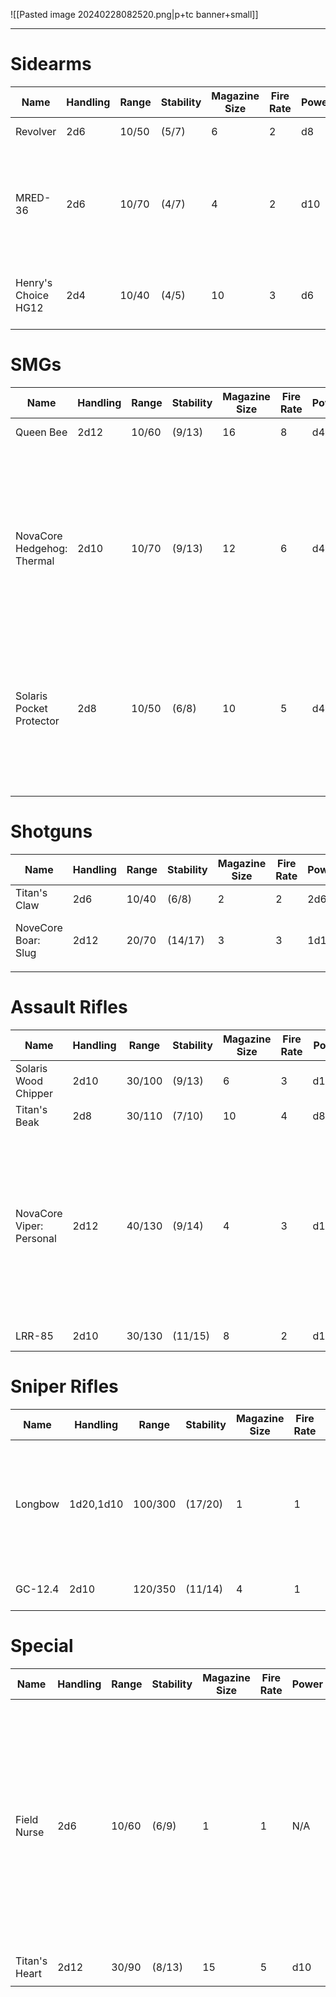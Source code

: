 ![[Pasted image 20240228082520.png|p+tc banner+small]]
____
# Sidearms

| **Name**            | **Handling** | **Range** | **Stability** | **Magazine Size** | **Fire Rate** | **Power** | **Size** | **Notes**                                                              | **Ref**                              |
| ------------------- | ------------ | --------- | ------------- | ----------------- | ------------- | --------- | -------- | ---------------------------------------------------------------------- | ------------------------------------ |
| Revolver            | 2d6          | 10/50     | (5/7)         | 6                 | 2             | d8        | Small    |                                                                        | ![[Pasted image 20240301115532.png]] |
| MRED-36             | 2d6          | 10/70     | (4/7)         | 4                 | 2             | d10       | Small    | A small handheld railgun. MRED stands for "Mini Rail Expulsion Device" | ![[Pasted image 20240301115508.png]] |
| Henry's Choice HG12 | 2d4          | 10/40     | (4/5)         | 10                | 3             | d6        | Small    | Reliable, fast, light.<br>*Quick Draw*                                 | ![[Pasted image 20240301115522.png]] |
# SMGs

| **Name**                   | **Handling** | **Range** | **Stability** | **Magazine Size** | **Fire Rate** | **Power** | **Size** | **Notes**                                                                                                                               | **Ref**                              |
| -------------------------- | ------------ | --------- | ------------- | ----------------- | ------------- | --------- | -------- | --------------------------------------------------------------------------------------------------------------------------------------- | ------------------------------------ |
| Queen Bee                  | 2d12         | 10/60     | (9/13)        | 16                | 8             | d4        | Medium   |                                                                                                                                         | ![[Pasted image 20240301115710.png]] |
| NovaCore Hedgehog: Thermal | 2d10         | 10/70     | (9/13)        | 12                | 6             | d4        | Medium   | An SMG with a thermal conductor running through its magazines. This heats up the bullets to a flame.<br><br>Fiery Tongue: Has *Burning* | ![[Pasted image 20240301115516.png]] |
| Solaris Pocket Protector   | 2d8          | 10/50     | (6/8)         | 10                | 5             | d4        | Small    | The Pocket Protector uses Solaris' patented "Mow and Grow" magazine design.                                                             | ![[Pasted image 20240301115744.png]] |
|                            |              |           |               |                   |               |           |          |                                                                                                                                         | ![[Pasted image 20240301120238.png]] |
# Shotguns

| **Name**            | **Handling** | **Range** | **Stability** | **Magazine Size** | **Fire Rate** | **Power** | **Size** | **Notes**                           | **Ref**                              |
| ------------------- | ------------ | --------- | ------------- | ----------------- | ------------- | --------- | -------- | ----------------------------------- | ------------------------------------ |
| Titan's Claw        | 2d6          | 10/40     | (6/8)         | 2                 | 2             | 2d6       | Small    |                                     | ![[Pasted image 20240301120037.png]] |
| NoveCore Boar: Slug | 2d12         | 20/70     | (14/17)       | 3                 | 3             | 1d10      | Large    | Custodial Nightmare: Has *Breacher* | ![[Pasted image 20240301120356.png]] |
|                     |              |           |               |                   |               |           |          |                                     |                                      |

# Assault Rifles

| **Name**                 | **Handling** | **Range** | **Stability** | **Magazine Size** | **Fire Rate** | **Power** | **Size** | **Notes**                                                                                                                          | **Ref**                              |
| ------------------------ | ------------ | --------- | ------------- | ----------------- | ------------- | --------- | -------- | ---------------------------------------------------------------------------------------------------------------------------------- | ------------------------------------ |
| Solaris Wood Chipper     | 2d10         | 30/100    | (9/13)        | 6                 | 3             | d10       | Large    |                                                                                                                                    | ![[Pasted image 20240301120007.png]] |
| Titan's Beak             | 2d8          | 30/110    | (7/10)        | 10                | 4             | d8        | Large    |                                                                                                                                    | ![[Pasted image 20240301120303.png]] |
| NovaCore Viper: Personal | 2d12         | 40/130    | (9/14)        | 4                 | 3             | d12       | Large    | The Viper is a large anti-aircraft defense weapon. NovaCore in their strive for excellence has brought its excellence to the home. | ![[Pasted image 20240301120309.png]] |
| LRR-85                   | 2d10         | 30/130    | (11/15)       | 8                 | 2             | d12+2     | Large    | Has *Hold Breath*                                                                                                                  | ![[Pasted image 20240318210850.png]] |
# Sniper Rifles

| **Name** | **Handling** | **Range** | **Stability** | **Magazine Size** | **Fire Rate** | **Power** | **Size** | **Notes**                                                              | **Ref**                              |
| -------- | ------------ | --------- | ------------- | ----------------- | ------------- | --------- | -------- | ---------------------------------------------------------------------- | ------------------------------------ |
| Longbow  | 1d20,1d10    | 100/300   | (17/20)       | 1                 | 1             | 2d8+10    | Large    | *Hold Breath*: Spend an extra stamina to increase your stability by 2. | ![[Pasted image 20240301120223.png]] |
| GC-12.4  | 2d10         | 120/350   | (11/14)       | 4                 | 1             | 1d12+10   | Large    | Has *Hold Breath*                                                      | ![[Pasted image 20240301120331.png]] |

# Special

| **Name**      | **Handling** | **Range** | **Stability** | **Magazine Size** | **Fire Rate** | **Power** | **Size** | **Notes**                                                                                                                                                                | **Ref**                              |
| ------------- | ------------ | --------- | ------------- | ----------------- | ------------- | --------- | -------- | ------------------------------------------------------------------------------------------------------------------------------------------------------------------------ | ------------------------------------ |
| Field Nurse   | 2d6          | 10/60     | (6/9)         | 1                 | 1             | N/A       | Small    | The field nurse is a small sidearm that fires a rocket propelled payload towards its target. On impact, the payload delivers a dosage of the loaded serum to its target. | ![[Pasted image 20240301120124.png]] |
| Titan's Heart | 2d12         | 30/90     | (8/13)        | 15                | 5             | d10       | Large    |                                                                                                                                                                          | ![[Pasted image 20240301120208.png]] |
|               |              |           |               |                   |               |           |          |                                                                                                                                                                          |                                      |